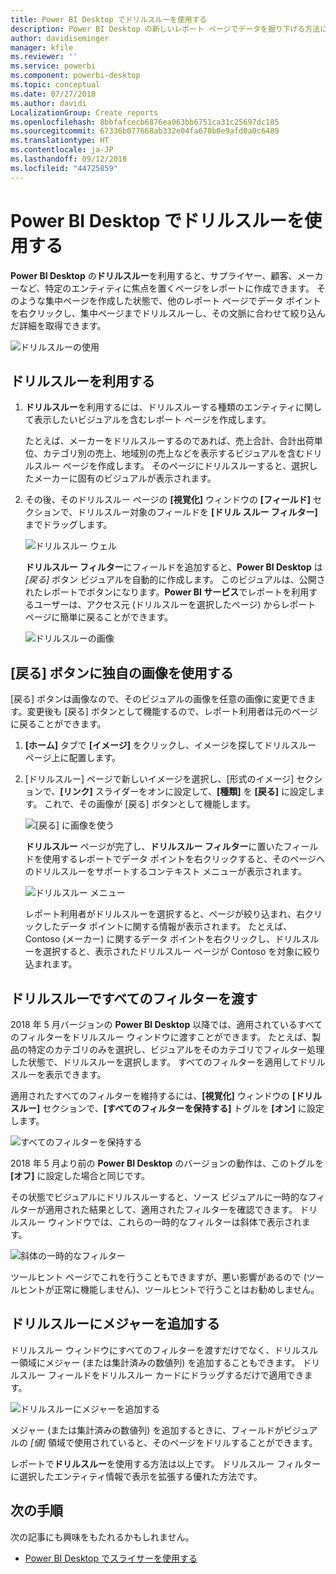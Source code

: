 ```yaml
---
title: Power BI Desktop でドリルスルーを使用する
description: Power BI Desktop の新しいレポート ページでデータを掘り下げる方法について説明します。
author: davidiseminger
manager: kfile
ms.reviewer: ''
ms.service: powerbi
ms.component: powerbi-desktop
ms.topic: conceptual
ms.date: 07/27/2018
ms.author: davidi
LocalizationGroup: Create reports
ms.openlocfilehash: 8bbfafcecb6876ea063bb6751ca31c25697dc185
ms.sourcegitcommit: 67336b077668ab332e04fa670b0e9afd0a0c6489
ms.translationtype: HT
ms.contentlocale: ja-JP
ms.lasthandoff: 09/12/2018
ms.locfileid: "44725859"
---
```

# <a name="use-drillthrough-in-power-bi-desktop"></a>Power BI Desktop でドリルスルーを使用する
**Power BI Desktop** の**ドリルスルー**を利用すると、サプライヤー、顧客、メーカーなど、特定のエンティティに焦点を置くページをレポートに作成できます。 そのような集中ページを作成した状態で、他のレポート ページでデータ ポイントを右クリックし、集中ページまでドリルスルーし、その文脈に合わせて絞り込んだ詳細を取得できます。

![ドリルスルーの使用](media/desktop-drillthrough/drillthrough_01.png)

## <a name="using-drillthrough"></a>ドリルスルーを利用する
1. **ドリルスルー**を利用するには、ドリルスルーする種類のエンティティに関して表示したいビジュアルを含むレポート ページを作成します。 

    たとえば、メーカーをドリルスルーするのであれば、売上合計、合計出荷単位、カテゴリ別の売上、地域別の売上などを表示するビジュアルを含むドリルスルー ページを作成します。 そのページにドリルスルーすると、選択したメーカーに固有のビジュアルが表示されます。

2. その後、そのドリルスルー ページの **[視覚化]** ウィンドウの **[フィールド]** セクションで、ドリルスルー対象のフィールドを **[ドリル スルー フィルター]** までドラッグします。

    ![ドリルスルー ウェル](media/desktop-drillthrough/drillthrough_02.png)

    **ドリルスルー フィルター**にフィールドを追加すると、**Power BI Desktop** は *[戻る]* ボタン ビジュアルを自動的に作成します。 このビジュアルは、公開されたレポートでボタンになります。**Power BI サービス**でレポートを利用するユーザーは、アクセス元 (ドリルスルーを選択したページ) からレポート ページに簡単に戻ることができます。

    ![ドリルスルーの画像](media/desktop-drillthrough/drillthrough_03.png)

## <a name="use-your-own-image-for-a-back-button"></a>[戻る] ボタンに独自の画像を使用する    
 [戻る] ボタンは画像なので、そのビジュアルの画像を任意の画像に変更できます。変更後も [戻る] ボタンとして機能するので、レポート利用者は元のページに戻ることができます。

1. **[ホーム]** タブで **[イメージ]** をクリックし、イメージを探してドリルスルー ページ上に配置します。
2. [ドリルスルー] ページで新しいイメージを選択し、[形式のイメージ] セクションで、**[リンク]** スライダーをオンに設定して、**[種類]** を **[戻る]** に設定します。 これで、その画像が [戻る] ボタンとして機能します。

    ![[戻る] に画像を使う](media/desktop-drillthrough/drillthrough_05.png)

    **ドリルスルー** ページが完了し、**ドリルスルー フィルター**に置いたフィールドを使用するレポートでデータ ポイントを右クリックすると、そのページへのドリルスルーをサポートするコンテキスト メニューが表示されます。

    ![ドリルスルー メニュー](media/desktop-drillthrough/drillthrough_04.png)

    レポート利用者がドリルスルーを選択すると、ページが絞り込まれ、右クリックしたデータ ポイントに関する情報が表示されます。 たとえば、Contoso (メーカー) に関するデータ ポイントを右クリックし、ドリルスルーを選択すると、表示されたドリルスルー ページが Contoso を対象に絞り込まれます。

## <a name="pass-all-filters-in-drillthrough"></a>ドリルスルーですべてのフィルターを渡す

2018 年 5 月バージョンの **Power BI Desktop** 以降では、適用されているすべてのフィルターをドリルスルー ウィンドウに渡すことができます。 たとえば、製品の特定のカテゴリのみを選択し、ビジュアルをそのカテゴリでフィルター処理した状態で、ドリルスルーを選択します。 すべてのフィルターを適用してドリルスルーを表示できます。

適用されたすべてのフィルターを維持するには、**[視覚化]** ウィンドウの **[ドリルスルー]** セクションで、**[すべてのフィルターを保持する]** トグルを **[オン]** に設定します。 

![すべてのフィルターを保持する](media/desktop-drillthrough/drillthrough_06.png)

2018 年 5 月より前の **Power BI Desktop** のバージョンの動作は、このトグルを **[オフ]** に設定した場合と同じです。

その状態でビジュアルにドリルスルーすると、ソース ビジュアルに一時的なフィルターが適用された結果として、適用されたフィルターを確認できます。 ドリルスルー ウィンドウでは、これらの一時的なフィルターは斜体で表示されます。 

![斜体の一時的なフィルター](media/desktop-drillthrough/drillthrough_07.png)

ツールヒント ページでこれを行うこともできますが、悪い影響があるので (ツールヒントが正常に機能しません)、ツールヒントで行うことはお勧めしません。

## <a name="add-a-measure-to-drillthrough"></a>ドリルスルーにメジャーを追加する

ドリルスルー ウィンドウにすべてのフィルターを渡すだけでなく、ドリルスルー領域にメジャー (または集計済みの数値列) を追加することもできます。 ドリルスルー フィールドをドリルスルー カードにドラッグするだけで適用できます。 

![ドリルスルーにメジャーを追加する](media/desktop-drillthrough/drillthrough_08.png)

メジャー (または集計済みの数値列) を追加するときに、フィールドがビジュアルの *[値]* 領域で使用されていると、そのページをドリルすることができます。

レポートで**ドリルスルー**を使用する方法は以上です。 ドリルスルー フィルターに選択したエンティティ情報で表示を拡張する優れた方法です。

## <a name="next-steps"></a>次の手順

次の記事にも興味をもたれるかもしれません。

* [Power BI Desktop でスライサーを使用する](visuals/desktop-slicers.md)

